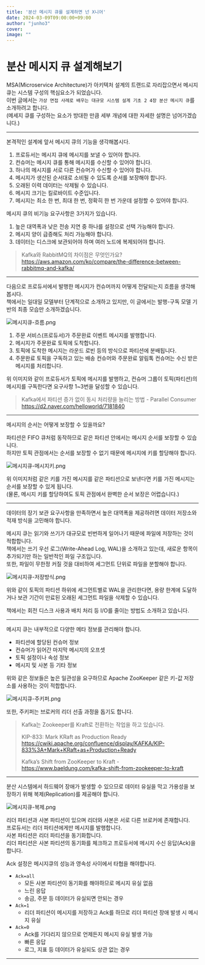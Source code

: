 ```yaml
---
title: '분산 메시지 큐를 설계하면 넌 X니어'
date: 2024-03-09T09:00:00+09:00
author: "junho3"
cover:
image: ""
---
```


# 분산 메시지 큐 설계해보기

MSA(Microservice Architecture)가 아키텍처 설계의 트랜드로 자리잡으면서 메시지 큐는 시스템 구성의 핵심요소가 되었습니다.  
이번 글에서는 `가상 면접 사례로 배우는 대규모 시스템 설계 기초 2 4장 분산 메시지 큐`를 소개하려고 합니다.  
(메세지 큐를 구성하는 요소가 방대한 만큼 세부 개념에 대한 자세한 설명은 넘어가겠습니다.)  

---

본격적인 설계에 앞서 메시지 큐의 기능을 생각해봅시다.

1. 프로듀서는 메시지 큐에 메시지를 보낼 수 있어야 합니다.
2. 컨슈머는 메시지 큐를 통해 메시지를 수신할 수 있어야 합니다.
3. 하나의 메시지를 서로 다른 컨슈머가 수신할 수 있어야 합니다.
4. 메시지가 생산된 순서대로 소비될 수 있도록 순서를 보장해야 합니다.
5. 오래된 이력 데이터는 삭제될 수 있습니다.
6. 메시지 크기는 킬로바이트 수준입니다.
7. 메시지는 최소 한 번, 최대 한 번, 정확히 한 번 가운데 설정할 수 있어야 합니다.

메시지 큐의 비기능 요구사항은 3가지가 있습니다.

1. 높은 대역폭과 낮은 전송 지연 중 하나를 설정으로 선택 가능해야 합니다.
2. 메시지 양이 급증해도 처리 가능해야 합니다.
3. 데이터는 디스크에 보관되어야 하며 여러 노드에 복제되어야 합니다.

> Kafka와 RabbitMQ의 차이점은 무엇인가요?  
> https://aws.amazon.com/ko/compare/the-difference-between-rabbitmq-and-kafka/

----

다음으로 프로듀서에서 발행한 메시지가 컨슈머까지 어떻게 전달되는지 흐름을 생각해봅시다.  
책에서는 일대일 모델부터 단계적으로 소개하고 있지만, 이 글에서는 발행-구독 모델 기반의 최종 모습만 소개하겠습니다.  

![메시지큐-흐름.png](..%2F..%2Fstatic%2Fimages%2F%EB%B6%84%EC%82%B0-%EB%A9%94%EC%8B%9C%EC%A7%80-%ED%81%90%2F%EB%A9%94%EC%8B%9C%EC%A7%80%ED%81%90-%ED%9D%90%EB%A6%84.png)

1. 주문 서비스(프로듀서)가 주문완료 이벤트 메시지를 발행합니다.
2. 메시지가 주문완료 토픽에 도착합니다.
3. 토픽에 도착한 메시지는 라운드 로빈 등의 방식으로 파티션에 분배됩니다.
4. 주문완료 토픽을 구독하고 있는 배송 컨슈머와 주문완료 알림톡 컨슈머는 수신 받은 메시지를 처리합니다.

위 이미지와 같이 프로듀서가 토픽에 메시지를 발행하고, 컨슈머 그룹이 토픽(파티션)의 메시지를 구독한다면 요구사항 1~3번을 달성할 수 있습니다.  

> Kafka에서 파티션 증가 없이 동시 처리량을 늘리는 방법 - Parallel Consumer  
> https://d2.naver.com/helloworld/7181840

----

메시지의 순서는 어떻게 보장할 수 있을까요?  

파티션은 FIFO 큐처럼 동작하므로 같은 파티션 안에서는 메시지 순서를 보장할 수 있습니다.  
하지만 토픽 관점에서는 순서를 보장할 수 없기 때문에 메시지에 키를 할당해야 합니다.

![메시지큐-메시지키.png](..%2F..%2Fstatic%2Fimages%2F%EB%B6%84%EC%82%B0-%EB%A9%94%EC%8B%9C%EC%A7%80-%ED%81%90%2F%EB%A9%94%EC%8B%9C%EC%A7%80%ED%81%90-%EB%A9%94%EC%8B%9C%EC%A7%80%ED%82%A4.png)

위 이미지처럼 같은 키를 가진 메시지를 같은 파티션으로 보낸다면 키를 가진 메시지는 순서를 보장할 수 있게 됩니다.  
(물론, 메시지 키를 할당하여도 토픽 관점에서 완벽한 순서 보장은 어렵습니다.)

----

데이터의 장기 보관 요구사항을 만족하면서 높은 대역폭을 제공하려면 데이터 저장소와 적재 방식을 고민해야 합니다.  

메시지 큐는 읽기와 쓰기가 대규모로 빈번하게 일어나기 때문에 파일에 저장하는 것이 적합합니다.  
책에서는 쓰기 우선 로그(Write-Ahead Log, WAL)을 소개하고 있는데, 새로운 항목이 추가되기만 하는 일반적인 파일 구조입니다.  
또한, 파일이 무한정 커질 것을 대비하여 세그먼트 단위로 파일을 분할해야 합니다.  

![메시지큐-저장방식.png](..%2F..%2Fstatic%2Fimages%2F%EB%B6%84%EC%82%B0-%EB%A9%94%EC%8B%9C%EC%A7%80-%ED%81%90%2F%EB%A9%94%EC%8B%9C%EC%A7%80%ED%81%90-%EC%A0%80%EC%9E%A5%EB%B0%A9%EC%8B%9D.png)

위와 같이 토픽의 파티션 하위에 세그먼트별로 WAL을 관리한다면, 용량 한계에 도달하거나 보관 기간이 만료된 오래된 세그먼트 파일을 삭제할 수 있습니다.  

책에서는 회전 디스크 사용과 배치 처리 등 I/O를 줄이는 방법도 소개하고 있습니다.  

----

메시지 큐는 내부적으로 다양한 메타 정보를 관리해야 합니다.  

- 파티션에 할당된 컨슈머 정보
- 컨슈머가 읽어간 마지막 메시지의 오프셋
- 토픽 설정이나 속성 정보
- 메시지 및 사본 등 기타 정보

위와 같은 정보들은 높은 일관성을 요구하므로 Apache ZooKeeper 같은 키-값 저장소를 사용하는 것이 적합합니다.  

![메시지큐-주키퍼.png](..%2F..%2Fstatic%2Fimages%2F%EB%B6%84%EC%82%B0-%EB%A9%94%EC%8B%9C%EC%A7%80-%ED%81%90%2F%EB%A9%94%EC%8B%9C%EC%A7%80%ED%81%90-%EC%A3%BC%ED%82%A4%ED%8D%BC.png)

또한, 주키퍼는 브로커의 리더 선출 과정을 돕기도 합니다.  

> Kafka는 Zookeeper를 Kraft로 전환하는 작업을 하고 있습니다.  
> 
> KIP-833: Mark KRaft as Production Ready  
> https://cwiki.apache.org/confluence/display/KAFKA/KIP-833%3A+Mark+KRaft+as+Production+Ready  
> 
> Kafka’s Shift from ZooKeeper to Kraft - 
> https://www.baeldung.com/kafka-shift-from-zookeeper-to-kraft  

----

분산 시스템에서 하드웨어 장애가 발생할 수 있으므로 데이터 유실을 막고 가용성을 보장하기 위해 복제(Replication)를 제공해야 합니다.  

![메시지큐-복제.png](..%2F..%2Fstatic%2Fimages%2F%EB%B6%84%EC%82%B0-%EB%A9%94%EC%8B%9C%EC%A7%80-%ED%81%90%2F%EB%A9%94%EC%8B%9C%EC%A7%80%ED%81%90-%EB%B3%B5%EC%A0%9C.png)

리더 파티션과 사본 파티션이 있으며 리더와 사본은 서로 다른 브로커에 존재합니다.  
프로듀서는 리더 파티션에게만 메시지를 발행합니다.  
사본 파티션은 리더 파티션을 동기화합니다.   
리더 파티션은 사본 파티션의 동기화를 체크하고 프로듀서에 메시지 수신 응답(Ack)을 합니다.  

Ack 설정은 메시지큐의 성능과 영속성 사이에서 타협을 해야합니다.  
- `Ack=all`
  - 모든 사본 파티션이 동기화를 해야하므로 메시지 유실 없음
  - 느린 응답
  - 송금, 주문 등 데이터가 유실되면 안되는 경우
- `Ack=1`
  - 리더 파티션이 메시지를 저장하고 Ack를 하므로 리더 파티션 장애 발생 시 메시지 유실
- `Ack=0`
  - Ack를 기다리지 않으므로 언제든지 메시지 유실 발생 가능
  - 빠른 응답
  - 로그, 지표 등 데이터가 유실되도 상관 없는 경우

----



